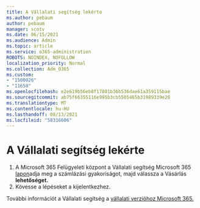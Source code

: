```yaml
---
title: A Vállalati segítség lekérte
ms.author: pebaum
author: pebaum
manager: scotv
ms.date: 06/15/2021
ms.audience: Admin
ms.topic: article
ms.service: o365-administration
ROBOTS: NOINDEX, NOFOLLOW
localization_priority: Normal
ms.collection: Adm_O365
ms.custom:
- "1500026"
- "11658"
ms.openlocfilehash: e2e619b56eb8f17801b36b536dae61a359115bae
ms.sourcegitcommit: ab75f66355116e995b3cb5505465b31989339e28
ms.translationtype: MT
ms.contentlocale: hu-HU
ms.lasthandoff: 08/13/2021
ms.locfileid: "58316606"
---
```

# <a name="get-business-assist"></a>A Vállalati segítség lekérte

1. A Microsoft 365 Felügyeleti központ a Vállalati segítség Microsoft 365 [lapon](https://go.microsoft.com/fwlink/p/?linkid=2158423)adja meg a számlázási gyakoriságot, majd válassza a Vásárlás **lehetőséget.**
2. Kövesse a lépéseket a kijelentkezhez.

További információt a Vállalati segítség a [vállalati verzióhoz Microsoft 365.](https://docs.microsoft.com/microsoft-365/admin/misc/business-assist)